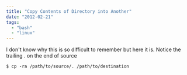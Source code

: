 ```yaml
---
title: "Copy Contents of Directory into Another"
date: "2012-02-21"
tags: 
  - "bash"
  - "linux"
---
```


I don't know why this is so difficult to remember but here it is. Notice the trailing . on the end of source

`$ cp -ra /path/to/source/. /path/to/destination`
